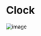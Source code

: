 # Clock
![image](https://user-images.githubusercontent.com/77028232/201493384-4502aa8c-fb11-4960-aa03-de41e8dc28f8.png)
